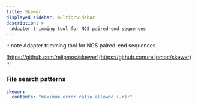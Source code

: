```yaml
---
title: Skewer
displayed_sidebar: multiqcSidebar
description: >
  Adapter trimming tool for NGS paired-end sequences
---
```


<!--
~~~~~ DO NOT EDIT ~~~~~
This file is autogenerated from the MultiQC module python docstring.
Do not edit the markdown, it will be overwritten.

File path for the source of this content: multiqc/modules/skewer/skewer.py
~~~~~~~~~~~~~~~~~~~~~~~
-->

:::note
Adapter trimming tool for NGS paired-end sequences

[https://github.com/relipmoc/skewer](https://github.com/relipmoc/skewer)
:::

### File search patterns

```yaml
skewer:
  contents: "maximum error ratio allowed (-r):"
```
